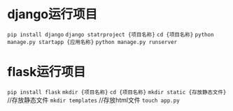 # django运行项目
`pip install django`
`django statrproject {项目名称}`
`cd {项目名称}`
`python manage.py startapp {应用名称}`
`python manage.py runserver`

# flask运行项目
`pip install flask`
`mkdir {项目名称}`
`cd {项目名称}`
`mkdir static {存放静态文件}` //存放静态文件
`mkdir templates` //存放html文件
`touch app.py`
